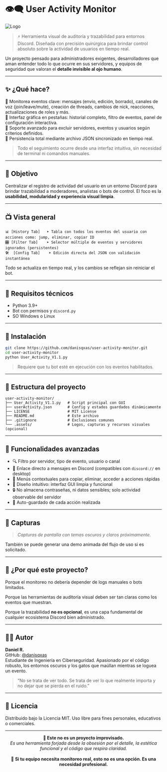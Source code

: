 # 👁️‍🗨️ User Activity Monitor

![Logo](https://raw.githubusercontent.com/danisqxas/user-activity-monitor/main/.assets/logo-monitor-dark.png)

> ⚡ Herramienta visual de auditoría y trazabilidad para entornos Discord. Diseñada con precisión quirúrgica para brindar control absoluto sobre la actividad de usuarios en tiempo real.

Un proyecto pensado para administradores exigentes, desarrolladores que aman entender todo lo que ocurre en sus servidores, y equipos de seguridad que valoran el **detalle invisible al ojo humano**.

---

## ✨ ¿Qué hace?

🔹 Monitorea eventos clave: mensajes (envío, edición, borrado), canales de voz (join/leave/mute), creación de threads, cambios de nick, reacciones, actualizaciones de roles y más.  
🔹 Interfaz gráfica en pestañas: historial completo, filtro de eventos, panel de configuración interactiva.  
🔹 Soporte avanzado para excluir servidores, eventos y usuarios según criterios definidos.  
🔹 Persistencia total mediante archivo JSON sincronizado en tiempo real.

> Todo el seguimiento ocurre desde una interfaz intuitiva, sin necesidad de terminal ni comandos manuales.

---

## 🎯 Objetivo

Centralizar el registro de actividad del usuario en un entorno Discord para brindar trazabilidad a moderadores, analistas o bots de control. El foco es la **usabilidad, modularidad y experiencia visual limpia**.

---

## 📺 Vista general

```plaintext
📊 [History Tab]   ➤ Tabla con todos los eventos del usuario con acciones como: jump, eliminar, copiar ID
🎛 [Filter Tab]    ➤ Selector múltiple de eventos y servidores ignorados (persistentes)
🛠  [Config Tab]    ➤ Edición directa del JSON con validación instantánea
```

Todo se actualiza en tiempo real, y los cambios se reflejan sin reiniciar el bot.

---

## 🧰 Requisitos técnicos

- Python 3.9+
- Bot con permisos y `discord.py`
- SO Windows o Linux

---

## 🚀 Instalación

```bash
git clone https://github.com/danisqxas/user-activity-monitor.git
cd user-activity-monitor
python User_Activity_V1.1.py
```

> Requiere que tu bot esté en ejecución con los eventos habilitados.

---

## 📁 Estructura del proyecto

```
user-activity-monitor/
├── User_Activity_V1.1.py   # Script principal con GUI
├── userActivity.json       # Config y estados guardados dinámicamente
├── LICENSE                 # MIT License
├── README.md               # Este archivo
├── .gitignore              # Exclusiones comunes
└── .assets/                # Logos, capturas y recursos visuales (opcional)
```

---

## 🧠 Funcionalidades avanzadas

- 🔍 Filtro por servidor, tipo de evento, usuario o canal
- 🔗 Enlace directo a mensajes en Discord (compatibles con `discord://` en desktop)
- 🧩 Menús contextuales para copiar, eliminar, acceder a acciones rápidas
- 🎨 Diseño intuitivo: interfaz GUI limpia y funcional
- 🔒 No almacena contraseñas, ni datos sensibles; solo actividad observable del servidor
- 💾 Auto-guardado de cada acción realizada

---

## 📸 Capturas

> *Capturas de pantalla con temas oscuros y claros próximamente.*

También se puede generar una demo animada del flujo de uso si es solicitado.

---

## 💬 ¿Por qué este proyecto?

Porque el monitoreo no debería depender de logs manuales o bots limitados.

Porque las herramientas de auditoría visual deben ser tan claras como los eventos que muestran.

Porque la trazabilidad **no es opcional**, es una capa fundamental de cualquier ecosistema Discord bien administrado.

---

## 👨‍💻 Autor

**Daniel R.**  
GitHub: [@danisqxas](https://github.com/danisqxas)  
Estudiante de Ingeniería en Ciberseguridad. Apasionado por el código robusto, los entornos oscuros y los gatos que maúllan mientras se loguea un evento.

> “No se trata de ver todo. Se trata de ver lo que realmente importa y no dejar que se pierda en el ruido.”

---

## 📝 Licencia

Distribuido bajo la Licencia MIT. Uso libre para fines personales, educativos o comerciales.

---

<p align="center">
  <b>🚨 Este no es un proyecto improvisado.</b><br>
  <i>Es una herramienta forjada desde la obsesión por el detalle, la estética funcional y el código que respira claridad.</i><br>
  <br>
  🧩 <b>Si tu equipo necesita monitoreo real, esto no es una opción. Es una necesidad profesional.</b>
</p>
